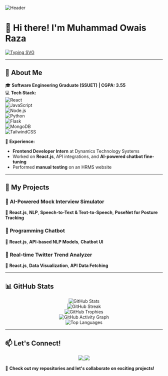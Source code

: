 ![Header](./your-header-image-name.png)

# 👋 Hi there! I'm Muhammad Owais Raza  

[![Typing SVG](https://readme-typing-svg.herokuapp.com?font=Poppins&size=24&pause=1000&color=0E7FE2&width=600&lines=👨‍💻+Frontend+Developer+|+React+JS;🚀+Building+Scalable+and+Efficient+Web+Apps;📌+Focused+on+Performance+and+User+Experience;🔍+Always+Learning+and+Improving)](https://git.io/typing-svg)

---

## 🔹 About Me  

🎓 **Software Engineering Graduate (SSUET) | CGPA: 3.55**  
💻 **Tech Stack:**  
![React](https://img.shields.io/badge/React-61DAFB?style=flat-square&logo=react&logoColor=black)  
![JavaScript](https://img.shields.io/badge/JavaScript-F7DF1E?style=flat-square&logo=javascript&logoColor=black)  
![Node.js](https://img.shields.io/badge/Node.js-339933?style=flat-square&logo=nodedotjs&logoColor=white)  
![Python](https://img.shields.io/badge/Python-3776AB?style=flat-square&logo=python&logoColor=white)  
![Flask](https://img.shields.io/badge/Flask-000000?style=flat-square&logo=flask&logoColor=white)  
![MongoDB](https://img.shields.io/badge/MongoDB-47A248?style=flat-square&logo=mongodb&logoColor=white)  
![TailwindCSS](https://img.shields.io/badge/TailwindCSS-06B6D4?style=flat-square&logo=tailwindcss&logoColor=white)    

📌 **Experience:**  
- **Frontend Developer Intern** at Dynamics Technology Systems  
- Worked on **React.js**, API integrations, and **AI-powered chatbot fine-tuning**  
- Performed **manual testing** on an HRMS website  

---

## 🚀 My Projects  

### 🔹 **AI-Powered Mock Interview Simulator**  
🔸 **React.js**, **NLP**, **Speech-to-Text & Text-to-Speech**, **PoseNet for Posture Tracking**  

### 🔹 **Programming Chatbot**  
🔸 **React.js**, **API-based NLP Models**, **Chatbot UI**  

### 🔹 **Real-time Twitter Trend Analyzer**  
🔸 **React.js**, **Data Visualization**, **API Data Fetching**  

---

## 📊 GitHub Stats  

<p align="center">
  <img src="https://github-readme-stats.vercel.app/api?username=owaisraza01&show_icons=true&theme=transparent" alt="GitHub Stats" />
  <br />
  <img src="https://github-readme-streak-stats.herokuapp.com/?user=owaisraza01&theme=transparent" alt="GitHub Streak" />
  <br />
  <img src="https://github-profile-trophy.vercel.app/?username=owaisraza01&theme=transparent&no-frame=true&margin-w=10" alt="GitHub Trophies" />
  <br />
  <img src="https://github-readme-activity-graph.vercel.app/graph?username=owaisraza01&theme=github" alt="GitHub Activity Graph" />
  <br />
  <img src="https://github-readme-stats.vercel.app/api/top-langs/?username=owaisraza01&layout=compact&theme=transparent" alt="Top Languages" />
</p>

---

## 📫 Let's Connect!  

<p align="center">
  <a href="https://www.linkedin.com/in/muhammad-owais-raza/">
    <img src="https://img.shields.io/badge/LinkedIn-Muhammad%20Owais%20Raza-blue?style=for-the-badge&logo=linkedin">
  </a>
  <a href="mailto:owaisharoon00@gmail.com">
    <img src="https://img.shields.io/badge/Email-owaisraza00@gmail.com-red?style=for-the-badge&logo=gmail">
  </a>
</p>

🚀 **Check out my repositories and let's collaborate on exciting projects!**  
